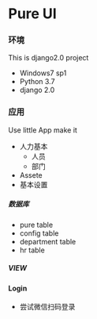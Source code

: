 Pure UI
====

### 环境
This is django2.0 project
* Windows7 sp1
* Python 3.7
* django 2.0

### 应用
Use little App make it
* 人力基本
  - 人员
  - 部门
* Assete 
* 基本设置

##### 数据库
* pure table
* config table
* department table
* hr table

##### VIEW

#### Login
* 尝试微信扫码登录